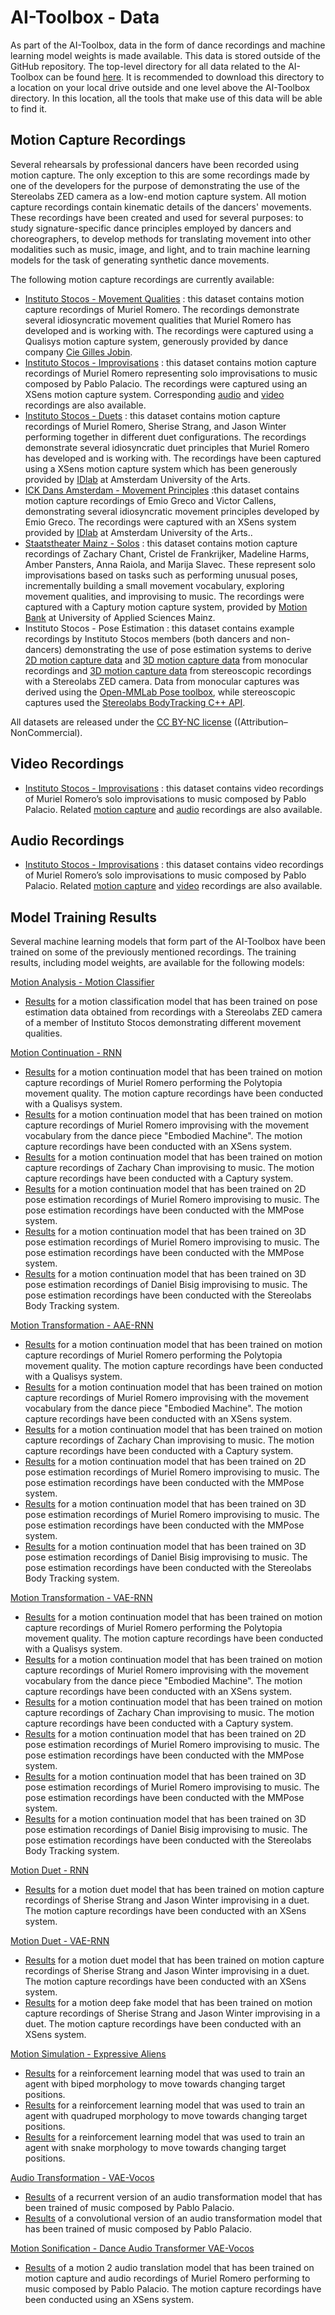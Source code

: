 # AI-Toolbox - Data

As part of the AI-Toolbox, data in the form of dance recordings and machine learning model weights is made available. This data is stored outside of the GitHub repository. The top-level directory for all data related to the AI-Toolbox can be found [here](https://drive.google.com/drive/folders/1_D7P4rw3WlFvQ0XgHgdPC2Q9X3_kekDI). It is recommended to download this directory to a location on your local drive outside and one level above the AI-Toolbox directory. In this location, all the tools that make use of this data will be able to find it.

## Motion Capture Recordings

Several rehearsals by professional dancers have been recorded using motion capture. The only exception to this are some recordings made by one of the developers for the purpose of demonstrating the use of the Stereolabs ZED camera as a low-end motion capture system. All motion capture recordings contain kinematic details of the dancers' movements. These recordings have been created and used for several purposes: to study signature-specific dance principles employed by dancers and choreographers, to develop methods for translating movement into other modalities such as music, image, and light, and to train machine learning models for the task of generating synthetic dance movements. 

The following motion capture recordings are currently available:

- [Instituto Stocos - Movement Qualities](https://drive.google.com/drive/folders/1RqpkPd4OTQ0M8yOyc5K5tz4JiLvee9Sx?usp=drive_link) : this dataset contains motion capture recordings of Muriel Romero. The recordings demonstrate several idiosyncratic movement qualities that Muriel Romero has developed and is working with. The recordings were captured using a Qualisys motion capture system, generously provided by dance company [Cie Gilles Jobin](https://www.gillesjobin.com/). 
- [Instituto Stocos - Improvisations](https://drive.google.com/drive/folders/12xSYuObBO3wAIbt500VO-P370HcpqEvJ?usp=drive_link) : this dataset contains motion capture recordings of Muriel Romero representing solo improvisations to music composed by Pablo Palacio. The recordings were captured using an XSens motion capture system. Corresponding [audio](https://drive.google.com/drive/folders/12OrC09lChS7YxHDosP1yLe29LvLWO5DK?usp=drive_link) and [video](https://drive.google.com/drive/folders/1OJAc8zQIPlLTUXQM_U36PVA4uGWMq56f?usp=drive_link) recordings are also available. 
- [Instituto Stocos - Duets](https://drive.google.com/drive/folders/1l2gsFCKrdd77i6H6w3IpcWWUOLVrlXht?usp=drive_link) : this dataset contains motion capture recordings of Muriel Romero, Sherise Strang, and Jason Winter performing together in different duet configurations. The recordings demonstrate several idiosyncratic duet principles that Muriel Romero has developed and is working with. The recordings have been captured using a XSens motion capture system which has been generously provided by [IDlab](https://www.atd.ahk.nl/en/idlab/) at Amsterdam University of the Arts. 
- [ICK Dans Amsterdam - Movement Principles](https://drive.google.com/drive/folders/10g-Ss_ebFIiCzb7qKOGCKqWRHOZx6nJs?usp=drive_link) :this dataset contains motion capture recordings of Emio Greco and Victor Callens, demonstrating several idiosyncratic movement principles developed by Emio Greco. The recordings were captured with an XSens system provided by [IDlab](https://www.atd.ahk.nl/en/idlab/) at Amsterdam University of the Arts.. 
- [Staatstheater Mainz - Solos](https://drive.google.com/drive/folders/1m5-CLFzHFyz7gp77lTTPCi3LkBfMQ6Lt?usp=drive_link) : this dataset contains motion capture recordings of Zachary Chant, Cristel de Frankrijker, Madeline Harms, Amber Pansters, Anna Raiola, and Marija Slavec. These represent solo improvisations based on tasks such as performing unusual poses, incrementally building a small movement vocabulary, exploring movement qualities, and improvising to music. The recordings were captured with a Captury motion capture system, provided by [Motion Bank](https://motionbank.org/) at University of Applied Sciences Mainz. 
- Instituto Stocos - Pose Estimation : this dataset contains example recordings by Instituto Stocos members (both dancers and non-dancers) demonstrating the use of pose estimation systems to derive [2D motion capture data](https://drive.google.com/drive/folders/17eAqfE69zFgEGF4UPEiLBDQf7Eq5-o_j?usp=drive_link) and [3D motion capture data](https://drive.google.com/drive/folders/11OcQGqgJ8iVd6nlauztEokWSfpd9nccx?usp=drive_link) from monocular recordings and [3D motion capture data](https://drive.google.com/drive/folders/14zvsgACjzppUn0D6NItkriJl0yIY8zRp?usp=drive_link) from stereoscopic recordings with a Stereolabs ZED camera. Data from monocular captures was derived using the [Open-MMLab Pose toolbox](https://github.com/open-mmlab/mmpose), while stereoscopic captures used the [Stereolabs BodyTracking C++ API](https://www.stereolabs.com/docs/body-tracking). 

All datasets are released under the [CC BY-NC license](https://creativecommons.org/licenses/by-nc/4.0/deed.en) ((Attribution–NonCommercial). 

## Video Recordings

- [Instituto Stocos - Improvisations](https://drive.google.com/drive/folders/1OJAc8zQIPlLTUXQM_U36PVA4uGWMq56f?usp=drive_link) : this dataset contains video recordings of Muriel Romero’s solo improvisations to music composed by Pablo Palacio.  Related [motion capture](https://drive.google.com/drive/folders/1OJAc8zQIPlLTUXQM_U36PVA4uGWMq56f?usp=drive_link) and [audio](https://drive.google.com/drive/folders/12OrC09lChS7YxHDosP1yLe29LvLWO5DK?usp=drive_link) recordings are also available. 

## Audio Recordings

- [Instituto Stocos - Improvisations](https://drive.google.com/drive/folders/12OrC09lChS7YxHDosP1yLe29LvLWO5DK?usp=drive_link) : this dataset contains video recordings of Muriel Romero’s solo improvisations to music composed by Pablo Palacio. Related [motion capture](https://drive.google.com/drive/folders/12xSYuObBO3wAIbt500VO-P370HcpqEvJ?usp=drive_link) and [video](https://drive.google.com/drive/folders/1OJAc8zQIPlLTUXQM_U36PVA4uGWMq56f?usp=drive_link) recordings are also available. 

## Model Training Results

Several machine learning models that form part of the AI-Toolbox have been trained on some of the previously mentioned recordings. The training results, including model weights, are available for the following models:

[Motion Analysis - Motion Classifier](https://drive.google.com/drive/folders/1hxteK9UiXIfpOc-geFsmYlFfLi-bEwao?usp=drive_link) 

- [Results](https://drive.google.com/drive/folders/12-rBsc1BvCeRBYFP5FbUvzojbpZPfini?usp=drive_link) for a motion classification model that has been trained on pose estimation data obtained from recordings with a Stereolabs ZED camera of a member of Instituto Stocos demonstrating different movement qualities. 

[Motion Continuation - RNN](https://drive.google.com/drive/folders/1bkwn6mAGlKg_MD8znQJGvZkq3mz3jNPJ?usp=drive_link)

- [Results](https://drive.google.com/drive/folders/1Rhqe8LPvVwQqW5tZhx9UWqzZ1Abtm3xI?usp=drive_link) for a motion continuation model that has been trained on motion capture recordings of Muriel Romero performing the Polytopia movement quality. The motion capture recordings have been conducted with a Qualisys system.
- [Results](https://drive.google.com/drive/folders/1FStmJqO3feLv2O1WEi4jVA21BOjQGjFJ?usp=drive_link) for a motion continuation model that has been trained on motion capture recordings of Muriel Romero improvising with the movement vocabulary from the dance piece "Embodied Machine". The motion capture recordings have been conducted with an XSens system.
- [Results](https://drive.google.com/drive/folders/1dJgkwM4T2aET_JmulKL3UAJNRhS7AFTB?usp=drive_link) for a motion continuation model that has been trained on motion capture recordings of Zachary Chan improvising to music. The motion capture recordings have been conducted with a Captury system.
- [Results](https://drive.google.com/drive/folders/1jyHL9Mrb2mOoQcTICbrWlOT-XYQd2Ue3?usp=drive_link) for a motion continuation model that has been trained on 2D pose estimation recordings of Muriel Romero  improvising to music. The pose estimation recordings have been conducted with the MMPose system.
- [Results](https://drive.google.com/drive/folders/18aFFAd1_06MdntaNO2da-RgseKCf8Z6D?usp=drive_link) for a motion continuation model that has been trained on 3D pose estimation recordings of Muriel Romero  improvising to music. The pose estimation recordings have been conducted with the MMPose system.
- [Results](https://drive.google.com/drive/folders/1k_1WcXPfeUrBMcdnULF13ICQUVXcTPIn?usp=drive_link) for a motion continuation model that has been trained on 3D pose estimation recordings of Daniel Bisig improvising to music. The pose estimation recordings have been conducted with the Stereolabs Body Tracking system.

[Motion Transformation - AAE-RNN](https://drive.google.com/drive/folders/16L0Z9hj1SHiXs0I1eFux9vrbdiSfT0Er?usp=drive_link)

- [Results](https://drive.google.com/drive/folders/1cTZM6_IzOEjMgtLGUXJXTvA5MY1RdOOq?usp=drive_link) for a motion continuation model that has been trained on motion capture recordings of Muriel Romero performing the Polytopia movement quality. The motion capture recordings have been conducted with a Qualisys system.
- [Results](https://drive.google.com/drive/folders/1bXVVt3w1GXSytpArKh7WFl7Pmkh99-7b?usp=drive_link) for a motion continuation model that has been trained on motion capture recordings of Muriel Romero improvising with the movement vocabulary from the dance piece "Embodied Machine". The motion capture recordings have been conducted with an XSens system.
- [Results](https://drive.google.com/drive/folders/1ZTmNJBkLh6kTQ_Ga9OoVGk0w96G4wYGn?usp=drive_link) for a motion continuation model that has been trained on motion capture recordings of Zachary Chan improvising to music. The motion capture recordings have been conducted with a Captury system.
- [Results](https://drive.google.com/drive/folders/1EpXDFvzMY53_eEtngoTR7aldwcd4IJmF?usp=drive_link) for a motion continuation model that has been trained on 2D pose estimation recordings of Muriel Romero  improvising to music. The pose estimation recordings have been conducted with the MMPose system.
- [Results](https://drive.google.com/drive/folders/1yw9bcyIxdRpEEviVAwTHKmnoT41lhGle?usp=drive_link) for a motion continuation model that has been trained on 3D pose estimation recordings of Muriel Romero  improvising to music. The pose estimation recordings have been conducted with the MMPose system.
- [Results](https://drive.google.com/drive/folders/1o0LtgHg8MV_WXibjDRbAr_ELVToVMA62?usp=drive_link) for a motion continuation model that has been trained on 3D pose estimation recordings of Daniel Bisig improvising to music. The pose estimation recordings have been conducted with the Stereolabs Body Tracking system.

[Motion Transformation - VAE-RNN](https://drive.google.com/drive/folders/15RM-edoBwDqiTf3uhxuIvJfEJLTw8pNQ?usp=drive_link)

- [Results](https://drive.google.com/drive/folders/14qFYom9dIyYsqxFw6k7nqbqcvSK067t3?usp=drive_link) for a motion continuation model that has been trained on motion capture recordings of Muriel Romero performing the Polytopia movement quality. The motion capture recordings have been conducted with a Qualisys system.
- [Results](https://drive.google.com/drive/folders/1RmkS4W8mD6GZ2CpRQjaBpYDqpNly7JPF?usp=drive_link) for a motion continuation model that has been trained on motion capture recordings of Muriel Romero improvising with the movement vocabulary from the dance piece "Embodied Machine". The motion capture recordings have been conducted with an XSens system.
- [Results](https://drive.google.com/drive/folders/1Nsj9o3kUrkKaPYZCot0440h6iWO6CLXe?usp=drive_link) for a motion continuation model that has been trained on motion capture recordings of Zachary Chan improvising to music. The motion capture recordings have been conducted with a Captury system.
- [Results](https://drive.google.com/drive/folders/1GyZkuhowzt-yZP_kNwP0mzCU5SuAhW6p?usp=drive_link) for a motion continuation model that has been trained on 2D pose estimation recordings of Muriel Romero  improvising to music. The pose estimation recordings have been conducted with the MMPose system.
- [Results](https://drive.google.com/drive/folders/1HmGVdOpFd3AvpQStL-I1tvHaMvN4NbJX?usp=drive_link) for a motion continuation model that has been trained on 3D pose estimation recordings of Muriel Romero  improvising to music. The pose estimation recordings have been conducted with the MMPose system.
- [Results](https://drive.google.com/drive/folders/1spxAT-2nHiz_n7YIIJ63PZKznT9FkXv2?usp=drive_link) for a motion continuation model that has been trained on 3D pose estimation recordings of Daniel Bisig improvising to music. The pose estimation recordings have been conducted with the Stereolabs Body Tracking system.

[Motion Duet - RNN](https://drive.google.com/drive/folders/1EPA4gqTMjXwfVu2pIAeSa3Njz7Azdyrd?usp=drive_link)

- [Results](https://drive.google.com/drive/folders/1qJpDGKTVnSr-3QJv_eAxjL-21GsbuBBU?usp=drive_link) for a motion duet model that has been trained on motion capture recordings of Sherise Strang and Jason Winter improvising in a duet. The motion capture recordings have been conducted with an XSens system.

[Motion Duet - VAE-RNN](https://drive.google.com/drive/folders/1N6-lUdmtO8ZSHoFhZac4-S97ILlC__Lg?usp=drive_link)

- [Results](https://drive.google.com/drive/folders/1WbE_zQ7uD8bndG1O3dt5mnCIn5xC-wvG?usp=drive_link) for a motion duet model that has been trained on motion capture recordings of Sherise Strang and Jason Winter improvising in a duet. The motion capture recordings have been conducted with an XSens system.
- [Results](https://drive.google.com/drive/folders/1Mw2ZVMT0U1L2c-4xlDV5ZpECApJ_8Iyg?usp=drive_link) for a motion deep fake model that has been trained on motion capture recordings of Sherise Strang and Jason Winter improvising in a duet. The motion capture recordings have been conducted with an XSens system.

[Motion Simulation - Expressive Aliens](https://drive.google.com/drive/folders/1cY623iuUhIdxoKevStWFSakVz0_K2k_D?usp=drive_link)

- [Results](https://drive.google.com/drive/folders/1NwzTZ26yFr7ILvRMjLg-DRRxMj2nZNUZ?usp=drive_link) for a reinforcement learning model that was used to train an agent with biped morphology to move towards changing target positions.
- [Results](https://drive.google.com/drive/folders/1ycY_aPCApzNAR3w2i7o62sweIazthFRl?usp=drive_link) for a reinforcement learning model that was used to train an agent with quadruped morphology to move towards changing target positions.
- [Results](https://drive.google.com/drive/folders/10sxLqcj7kLTu_SOPWpujncGEXSx9HZqQ?usp=drive_link) for a reinforcement learning model that was used to train an agent with snake morphology to move towards changing target positions.

[Audio Transformation - VAE-Vocos](https://drive.google.com/drive/folders/15FOSqqhjVThlJdLaS2rJhQfG_3No7YtY?usp=drive_link)

- [Results](https://drive.google.com/drive/folders/1S2slOQe_Cj33f3Nfoju5YnbmK0GbKyO2?usp=drive_link) of a recurrent version of an audio transformation model that has been trained of music composed by Pablo Palacio.
- [Results](https://drive.google.com/drive/folders/1gXsunjJLWceQyAs0zpFPKcVACni6eaGR?usp=drive_link) of a convolutional version of an audio transformation model that has been trained of music composed by Pablo Palacio.

[Motion Sonification - Dance Audio Transformer VAE-Vocos](https://drive.google.com/drive/folders/1KxqYL1jJiNNWBZP03kox0jJbED_AF0kx?usp=drive_link)

- [Results](https://drive.google.com/drive/folders/1aAWp1GaQhkikCYTw_Dk-wZMV1DxCv92r?usp=drive_link) of a motion 2 audio translation model that has been trained on motion capture and audio recordings of Muriel Romero performing to music composed by Pablo Palacio. The motion capture recordings have been conducted using an XSens system.



